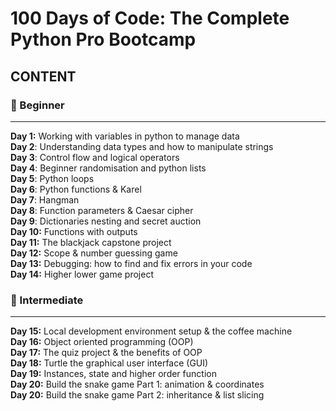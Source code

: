 # 100 Days of Code: The Complete Python Pro Bootcamp
## CONTENT
### 🔺 Beginner
___
**Day 1:** Working with variables in python to manage data <br/>
**Day 2**: Understanding data types and how to manipulate strings <br/>
**Day 3**: Control flow and logical operators <br/>
**Day 4**: Beginner randomisation and python lists <br/>
**Day 5**: Python loops <br/> 
**Day 6**: Python functions & Karel <br/>
**Day 7**: Hangman <br/>
**Day 8**: Function parameters & Caesar cipher <br/>
**Day 9**: Dictionaries nesting and secret auction <br/> 
**Day 10:** Functions with outputs <br/> 
**Day 11:** The blackjack capstone project <br/>
**Day 12:** Scope & number guessing game <br/> 
**Day 13:** Debugging: how to find and fix errors in your code <br/>
**Day 14:** Higher lower game project <br/>

### 🔺 Intermediate
____
**Day 15:** Local development environment setup & the coffee machine <br/>
**Day 16:** Object oriented programming (OOP) <br/>
**Day 17:** The quiz project & the benefits of OOP <br/>
**Day 18:** Turtle the graphical user interface (GUI) <br/>
**Day 19:** Instances, state and higher order function <br/>
**Day 20:** Build the snake game Part 1: animation & coordinates <br/>
**Day 20:** Build the snake game Part 2: inheritance & list slicing <br/>

